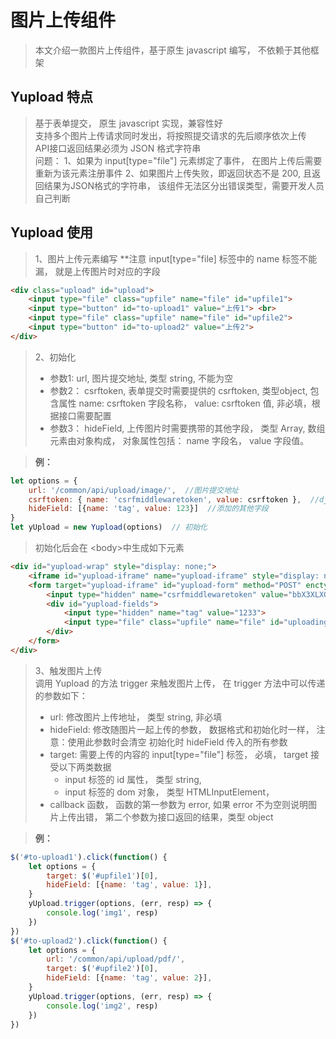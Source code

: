# 图片上传组件 #

> 本文介绍一款图片上传组件，基于原生 javascript 编写， 不依赖于其他框架  

## Yupload 特点 ##
> 基于表单提交， 原生 javascript 实现，兼容性好  
> 支持多个图片上传请求同时发出，将按照提交请求的先后顺序依次上传    
> API接口返回结果必须为 JSON 格式字符串   
> 问题： 1、如果为 input[type="file"] 元素绑定了事件， 在图片上传后需要重新为该元素注册事件
> 2、如果图片上传失败，即返回状态不是 200, 且返回结果为JSON格式的字符串， 该组件无法区分出错误类型，需要开发人员自己判断

## Yupload 使用 ##
> 1、图片上传元素编写 
> **注意 input[type="file] 标签中的 name 标签不能漏， 就是上传图片时对应的字段  
```html
<div class="upload" id="upload">
    <input type="file" class="upfile" name="file" id="upfile1">
    <input type="button" id="to-upload1" value="上传1"> <br>
    <input type="file" class="upfile" name="file" id="upfile2">
    <input type="button" id="to-upload2" value="上传2">
</div>
```
> 2、初始化
> - 参数1: url, 图片提交地址, 类型 string, 不能为空
> - 参数2： csrftoken, 表单提交时需要提供的 csrftoken, 类型object, 包含属性 name: csrftoken 字段名称， value: csrftoken 值, 非必填，根据接口需要配置  
> - 参数3： hideField, 上传图片时需要携带的其他字段， 类型 Array, 数组元素由对象构成， 对象属性包括： name 字段名， value 字段值。  

> **例：**
```javascript
let options = {
    url: '/common/api/upload/image/',  //图片提交地址
    csrftoken: { name: 'csrfmiddlewaretoken', value: csrftoken },  //django 框架的 csrftoken 
    hideField: [{name: 'tag', value: 123}]  //添加的其他字段  
}
let yUpload = new Yupload(options)  // 初始化 
```
> 初始化后会在 &lt;body>中生成如下元素  
```html
<div id="yupload-wrap" style="display: none;">
    <iframe id="yupload-iframe" name="yupload-iframe" style="display: none;"></iframe> 
    <form target="yupload-iframe" id="yupload-form" method="POST" enctype="multipart/form-data" action="/common/api/upload/material/">
        <input type="hidden" name="csrfmiddlewaretoken" value="bbX3XLXGOPrF4EbGMtP2eG5VYgGUVHyPYgL7zw9pNUgW6ABCoMQLhWWFzX7DIZ4U">
        <div id="yupload-fields">
            <input type="hidden" name="tag" value="1233">
            <input type="file" class="upfile" name="file" id="uploading-file">
        </div>
    </form>
</div>
```
> 3、触发图片上传   
> 调用 Yupload 的方法 trigger 来触发图片上传， 在 trigger 方法中可以传递的参数如下：  
> - url: 修改图片上传地址， 类型 string, 非必填  
> - hideField: 修改随图片一起上传的参数， 数据格式和初始化时一样， 注意：使用此参数时会清空 初始化时 hideField 传入的所有参数  
> - target: 需要上传的内容的 input[type="file"] 标签， 必填， target 接受以下两类数据   
>   - input 标签的 id 属性， 类型 string, 
>   - input 标签的 dom 对象， 类型 HTMLInputElement， 
> - callback 函数， 函数的第一参数为 error, 如果 error 不为空则说明图片上传出错， 第二个参数为接口返回的结果，类型 object    

> **例：**
``` javascript
$('#to-upload1').click(function() {
    let options = {
        target: $('#upfile1')[0],
        hideField: [{name: 'tag', value: 1}],
    }
    yUpload.trigger(options, (err, resp) => {
        console.log('img1', resp)
    })
})
$('#to-upload2').click(function() {
    let options = {
        url: '/common/api/upload/pdf/',
        target: $('#upfile2')[0],
        hideField: [{name: 'tag', value: 2}],
    }
    yUpload.trigger(options, (err, resp) => {
        console.log('img2', resp)
    })
})
```